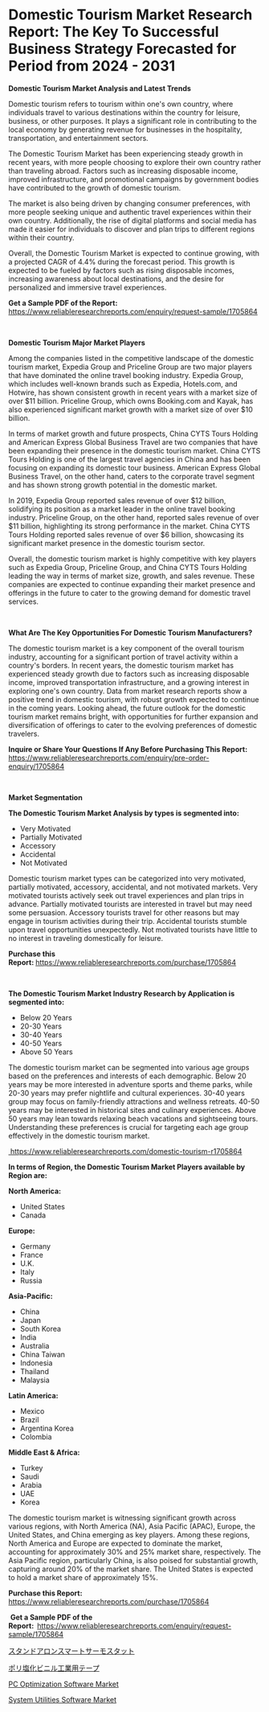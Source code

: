 <p><h1>Domestic Tourism Market Research Report: The Key To Successful Business Strategy Forecasted for Period from 2024 - 2031</h1></p><p><strong>Domestic Tourism Market Analysis and Latest Trends</strong></p>
<p><p>Domestic tourism refers to tourism within one's own country, where individuals travel to various destinations within the country for leisure, business, or other purposes. It plays a significant role in contributing to the local economy by generating revenue for businesses in the hospitality, transportation, and entertainment sectors.</p><p>The Domestic Tourism Market has been experiencing steady growth in recent years, with more people choosing to explore their own country rather than traveling abroad. Factors such as increasing disposable income, improved infrastructure, and promotional campaigns by government bodies have contributed to the growth of domestic tourism.</p><p>The market is also being driven by changing consumer preferences, with more people seeking unique and authentic travel experiences within their own country. Additionally, the rise of digital platforms and social media has made it easier for individuals to discover and plan trips to different regions within their country.</p><p>Overall, the Domestic Tourism Market is expected to continue growing, with a projected CAGR of 4.4% during the forecast period. This growth is expected to be fueled by factors such as rising disposable incomes, increasing awareness about local destinations, and the desire for personalized and immersive travel experiences.</p></p>
<p><strong>Get a Sample PDF of the Report:&nbsp;</strong> <a href="https://www.reliableresearchreports.com/enquiry/request-sample/1705864">https://www.reliableresearchreports.com/enquiry/request-sample/1705864</a></p>
<p>&nbsp;</p>
<p><strong>Domestic Tourism Major Market Players</strong></p>
<p><p>Among the companies listed in the competitive landscape of the domestic tourism market, Expedia Group and Priceline Group are two major players that have dominated the online travel booking industry. Expedia Group, which includes well-known brands such as Expedia, Hotels.com, and Hotwire, has shown consistent growth in recent years with a market size of over $11 billion. Priceline Group, which owns Booking.com and Kayak, has also experienced significant market growth with a market size of over $10 billion.</p><p>In terms of market growth and future prospects, China CYTS Tours Holding and American Express Global Business Travel are two companies that have been expanding their presence in the domestic tourism market. China CYTS Tours Holding is one of the largest travel agencies in China and has been focusing on expanding its domestic tour business. American Express Global Business Travel, on the other hand, caters to the corporate travel segment and has shown strong growth potential in the domestic market.</p><p>In 2019, Expedia Group reported sales revenue of over $12 billion, solidifying its position as a market leader in the online travel booking industry. Priceline Group, on the other hand, reported sales revenue of over $11 billion, highlighting its strong performance in the market. China CYTS Tours Holding reported sales revenue of over $6 billion, showcasing its significant market presence in the domestic tourism sector.</p><p>Overall, the domestic tourism market is highly competitive with key players such as Expedia Group, Priceline Group, and China CYTS Tours Holding leading the way in terms of market size, growth, and sales revenue. These companies are expected to continue expanding their market presence and offerings in the future to cater to the growing demand for domestic travel services.</p></p>
<p>&nbsp;</p>
<p><strong>What Are The Key Opportunities For Domestic Tourism Manufacturers?</strong></p>
<p><p>The domestic tourism market is a key component of the overall tourism industry, accounting for a significant portion of travel activity within a country's borders. In recent years, the domestic tourism market has experienced steady growth due to factors such as increasing disposable income, improved transportation infrastructure, and a growing interest in exploring one's own country. Data from market research reports show a positive trend in domestic tourism, with robust growth expected to continue in the coming years. Looking ahead, the future outlook for the domestic tourism market remains bright, with opportunities for further expansion and diversification of offerings to cater to the evolving preferences of domestic travelers.</p></p>
<p><strong>Inquire or Share Your Questions If Any Before Purchasing This Report:</strong> <a href="https://www.reliableresearchreports.com/enquiry/pre-order-enquiry/1705864">https://www.reliableresearchreports.com/enquiry/pre-order-enquiry/1705864</a></p>
<p>&nbsp;</p>
<p><strong>Market Segmentation</strong></p>
<p><strong>The Domestic Tourism Market Analysis by types is segmented into:</strong></p>
<p><ul><li>Very Motivated</li><li>Partially Motivated</li><li>Accessory</li><li>Accidental</li><li>Not Motivated</li></ul></p>
<p><p>Domestic tourism market types can be categorized into very motivated, partially motivated, accessory, accidental, and not motivated markets. Very motivated tourists actively seek out travel experiences and plan trips in advance. Partially motivated tourists are interested in travel but may need some persuasion. Accessory tourists travel for other reasons but may engage in tourism activities during their trip. Accidental tourists stumble upon travel opportunities unexpectedly. Not motivated tourists have little to no interest in traveling domestically for leisure.</p></p>
<p><strong>Purchase this Report:&nbsp;</strong><a href="https://www.reliableresearchreports.com/purchase/1705864">https://www.reliableresearchreports.com/purchase/1705864</a></p>
<p>&nbsp;</p>
<p><strong>The Domestic Tourism Market Industry Research by Application is segmented into:</strong></p>
<p><ul><li>Below 20 Years</li><li>20-30 Years</li><li>30-40 Years</li><li>40-50 Years</li><li>Above 50 Years</li></ul></p>
<p><p>The domestic tourism market can be segmented into various age groups based on the preferences and interests of each demographic. Below 20 years may be more interested in adventure sports and theme parks, while 20-30 years may prefer nightlife and cultural experiences. 30-40 years group may focus on family-friendly attractions and wellness retreats. 40-50 years may be interested in historical sites and culinary experiences. Above 50 years may lean towards relaxing beach vacations and sightseeing tours. Understanding these preferences is crucial for targeting each age group effectively in the domestic tourism market.</p></p>
<p><a href="https://www.reliableresearchreports.com/domestic-tourism-r1705864">&nbsp;https://www.reliableresearchreports.com/domestic-tourism-r1705864</a></p>
<p><strong>In terms of Region, the Domestic Tourism Market Players available by Region are:</strong></p>
<p>
    <p> <strong> North America: </strong>
        <ul>
            <li>United States</li>
            <li>Canada</li>
        </ul>
        </p> 
    <p> <strong> Europe: </strong>
        <ul>
            <li>Germany</li>
            <li>France</li>
            <li>U.K.</li>
            <li>Italy</li>
            <li>Russia</li>
        </ul>
        </p> 
    <p> <strong> Asia-Pacific: </strong>
        <ul>
            <li>China</li>
            <li>Japan</li>
            <li>South Korea</li>
            <li>India</li>
            <li>Australia</li>
            <li>China Taiwan</li>
            <li>Indonesia</li>
            <li>Thailand</li>
            <li>Malaysia</li>
        </ul>
        </p> 
    <p> <strong> Latin America: </strong>
        <ul>
            <li>Mexico</li>
            <li>Brazil</li>
            <li>Argentina Korea</li>
            <li>Colombia</li>
        </ul>
        </p> 
    <p> <strong> Middle East & Africa: </strong>
        <ul>
            <li>Turkey</li>
            <li>Saudi</li>
            <li>Arabia</li>
            <li>UAE</li>
            <li>Korea</li>
        </ul>
    </p>
    </p>
<p><p>The domestic tourism market is witnessing significant growth across various regions, with North America (NA), Asia Pacific (APAC), Europe, the United States, and China emerging as key players. Among these regions, North America and Europe are expected to dominate the market, accounting for approximately 30% and 25% market share, respectively. The Asia Pacific region, particularly China, is also poised for substantial growth, capturing around 20% of the market share. The United States is expected to hold a market share of approximately 15%.</p></p>
<p><strong>Purchase this Report: </strong><a href="https://www.reliableresearchreports.com/purchase/1705864">https://www.reliableresearchreports.com/purchase/1705864</a></p>
<p>&nbsp;<strong>Get a Sample PDF of the Report:&nbsp;&nbsp;</strong><a href="https://www.reliableresearchreports.com/enquiry/request-sample/1705864">https://www.reliableresearchreports.com/enquiry/request-sample/1705864</a></p>
<p><strong></strong></p>
<p><p><a href="https://github.com/NikitaBruen/Market-Research-Report-List-1/blob/main/6572366180509.md">スタンドアロンスマートサーモスタット</a></p><p><a href="https://github.com/mm14022023/Market-Research-Report-List-2/blob/main/9534440180508.md">ポリ塩化ビニル工業用テープ</a></p><p><a href="https://github.com/emnqcawl19/Market-Research-Report-List-1/blob/main/pc-optimization-software-market.md">PC Optimization Software Market</a></p><p><a href="https://github.com/shahriarnajimjoy333/Market-Research-Report-List-1/blob/main/system-utilities-software-market.md">System Utilities Software Market</a></p></p>